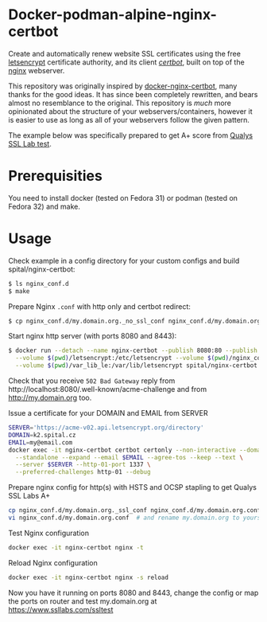 # Docker-podman-alpine-nginx-certbot

Create and automatically renew website SSL certificates using the free [letsencrypt](https://letsencrypt.org/) certificate authority, and its client [*certbot*](https://certbot.eff.org/), built on top of the [nginx](https://www.nginx.com/) webserver.

This repository was originally inspired by [docker-nginx-certbot](https://github.com/staticfloat/docker-nginx-certbot), many thanks for the good ideas.  It has since been completely rewritten, and bears almost no resemblance to the original.  This repository is _much_ more opinionated about the structure of your webservers/containers, however it is easier to use as long as all of your webservers follow the given pattern.

The example below was specifically prepared to get A+ score from [Qualys SSL Lab test](https://www.ssllabs.com/ssltest).

# Prerequisities

You need to install docker (tested on Fedora 31) or podman (tested on Fedora 32) and make.

# Usage

Check example in a config directory for your custom configs and build spital/nginx-certbot:
```bash
$ ls nginx_conf.d
$ make
```

Prepare Nginx `.conf` with http only and certbot redirect:
```bash
$ cp nginx_conf.d/my.domain.org._no_ssl_conf nginx_conf.d/my.domain.org.conf
```

Start nginx http server (with ports 8080 and 8443):
```bash
$ docker run --detach --name nginx-certbot --publish 8080:80 --publish 8443:443 \
  --volume $(pwd)/letsencrypt:/etc/letsencrypt --volume $(pwd)/nginx_conf.d:/etc/nginx/conf.d \
  --volume $(pwd)/var_lib_le:/var/lib/letsencrypt spital/nginx-certbot
```

Check that you receive `502 Bad Gateway` reply from http://localhost:8080/.well-known/acme-challenge and from http://my.domain.org too.

Issue a certificate for your DOMAIN and EMAIL from SERVER
```bash
SERVER='https://acme-v02.api.letsencrypt.org/directory'
DOMAIN=k2.spital.cz
EMAIL=my@email.com
docker exec -it nginx-certbot certbot certonly --non-interactive --domains $DOMAIN \
  --standalone --expand --email $EMAIL --agree-tos --keep --text \
  --server $SERVER --http-01-port 1337 \
  --preferred-challenges http-01 --debug
```

Prepare nginx config for http(s) with HSTS and OCSP stapling to get Qualys SSL Labs A+
```bash
cp nginx_conf.d/my.domain.org._ssl_conf nginx_conf.d/my.domain.org.conf
vi nginx_conf.d/my.domain.org.conf  # and rename my.domain.org to yours
```

Test Nginx configuration
```bash
docker exec -it nginx-certbot nginx -t
```

Reload Nginx configuration
```bash
docker exec -it nginx-certbot nginx -s reload
```

Now you have it running on ports 8080 and 8443, change the config or map the ports on router and test my.domain.org at https://www.ssllabs.com/ssltest



